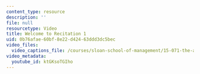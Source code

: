 ```yaml
---
content_type: resource
description: ''
file: null
resourcetype: Video
title: Welcome to Recitation 1
uid: 0b76afae-60bf-8e22-d424-63ddd3dc5bec
video_files:
  video_captions_file: /courses/sloan-school-of-management/15-071-the-analytics-edge-spring-2017/an-introduction-to-analytics/understanding-food-nutritional-education-with-data-recitation/welcome-to-recitation-1-0/ktGKsoTGIho.vtt
video_metadata:
  youtube_id: ktGKsoTGIho
---
```

